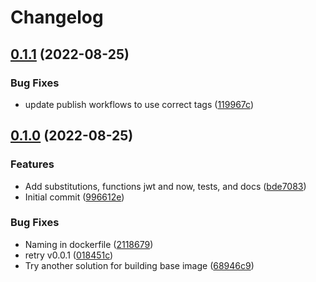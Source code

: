# Changelog

## [0.1.1](https://github.com/rise8-us/mock-test-kit/compare/mock-test-kit-v0.1.0...mock-test-kit-v0.1.1) (2022-08-25)


### Bug Fixes

* update publish workflows to use correct tags ([119967c](https://github.com/rise8-us/mock-test-kit/commit/119967c5d7f682be204c98577500973fa81d6b56))

## [0.1.0](https://github.com/rise8-us/mock-test-kit/compare/mock-test-kit-v0.0.2...mock-test-kit-v0.1.0) (2022-08-25)


### Features

* Add substitutions, functions jwt and now, tests, and docs ([bde7083](https://github.com/rise8-us/mock-test-kit/commit/bde70839373f32aef0e01dad376aecbc40f362d2))
* Initial commit ([996612e](https://github.com/rise8-us/mock-test-kit/commit/996612eaf61adcd86c7a0d0582d42c9ccb90f854))


### Bug Fixes

* Naming in dockerfile ([2118679](https://github.com/rise8-us/mock-test-kit/commit/21186796cd1441f53643f8cea1afbe7808ea7936))
* retry v0.0.1 ([018451c](https://github.com/rise8-us/mock-test-kit/commit/018451c95b97ecba0002d52c73365640c2ab3ac3))
* Try another solution for building base image ([68946c9](https://github.com/rise8-us/mock-test-kit/commit/68946c94dcc719ac1b664dcef98a6d2fae22c63f))
